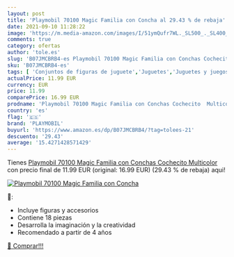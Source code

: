 ```yaml
---
layout: post
title: 'Playmobil 70100 Magic Familia con Concha al 29.43 % de rebaja'
date: 2021-09-10 11:28:22
image: 'https://m.media-amazon.com/images/I/51ymQufr7WL._SL500_._SL400_.jpg'
comments: true
category: ofertas
author: 'tole.es'
slug: 'B07JMCBRB4-es Playmobil 70100 Magic Familia con Conchas Cochecito...'
sku: 'B07JMCBRB4-es'
tags: [ 'Conjuntos de figuras de juguete','Juguetes','Juguetes y juegos','Muñecos y figuras','playmobil', ]
actualPrice: 11.99 EUR
currency: EUR
price: 11.99
comparePrice: 16.99 EUR
prodname: 'Playmobil 70100 Magic Familia con Conchas Cochecito  Multicolor'
country: 'es'
flag: '🇪🇸'
brand: 'PLAYMOBIL'
buyurl: 'https://www.amazon.es/dp/B07JMCBRB4/?tag=tolees-21'
descuento: '29.43'
average: '15.4271428571429'
---
```


Tienes [Playmobil 70100 Magic Familia con Conchas Cochecito  Multicolor](https://www.amazon.es/dp/B07JMCBRB4/?tag=tolees-21) con precio final de  11.99 EUR (original: 16.99 EUR) (29.43 %  de rebaja) aqui!

[![Playmobil 70100 Magic Familia con Concha](https://m.media-amazon.com/images/I/51ymQufr7WL._SL500_._SL400_.jpg)](https://www.amazon.es/dp/B07JMCBRB4/?tag=tolees-21)

🔎:

- Incluye figuras y accesorios
- Contiene 18 piezas
- Desarrolla la imaginación y la creatividad
- Recomendado a partir de 4 años

[🛒 Comprar!!!](https://www.amazon.es/dp/B07JMCBRB4/?tag=tolees-21)
